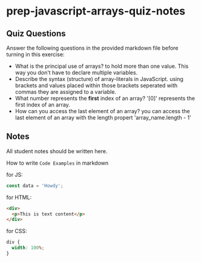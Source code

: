 # prep-javascript-arrays-quiz-notes

## Quiz Questions

Answer the following questions in the provided markdown file before turning in this exercise:

- What is the principal use of arrays?
to hold more than one value. This way you don't have to declare multiple variables.
- Describe the syntax (structure) of array-literals in JavaScript.
using brackets and values placed within those brackets seperated with commas they are assigned to a variable.
- What number represents the **first** index of an array?
'[0]' represents the first index of an array.
- How can you access the last element of an array?
you can access the last element of an array with the length propert 'array_name.length - 1'
## Notes

All student notes should be written here.

How to write `Code Examples` in markdown

for JS:

```javascript
const data = 'Howdy';
```

for HTML:

```html
<div>
  <p>This is text content</p>
</div>
```

for CSS:

```css
div {
  width: 100%;
}
```
